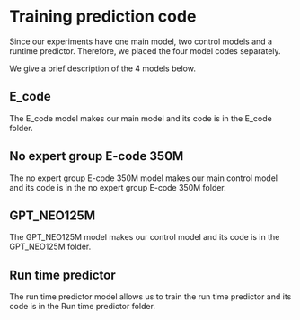 # Training prediction code
Since our experiments have one main model, two control models and a runtime predictor. Therefore, we placed the four model codes separately.

We give a brief description of the 4 models below.


## E_code
The E_code model makes our main model and its code is in the E_code folder.

## No expert group E-code 350M
The no expert group E-code 350M model makes our main control model and its code is in the no expert group E-code 350M folder.

## GPT_NEO125M
The GPT_NEO125M model makes our control model and its code is in the GPT_NEO125M folder.

## Run time predictor
The run time predictor model allows us to train the run time predictor and its code is in the Run time predictor folder.
